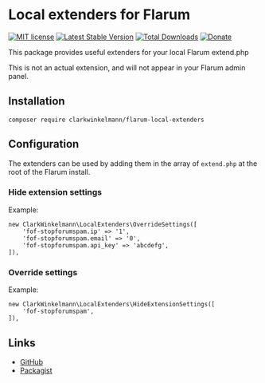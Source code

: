 # Local extenders for Flarum

[![MIT license](https://img.shields.io/badge/license-MIT-blue.svg)](https://github.com/clarkwinkelmann/flarum-local-extenders/blob/master/LICENSE.md) [![Latest Stable Version](https://img.shields.io/packagist/v/clarkwinkelmann/flarum-local-extenders.svg)](https://packagist.org/packages/clarkwinkelmann/flarum-local-extenders) [![Total Downloads](https://img.shields.io/packagist/dt/clarkwinkelmann/flarum-local-extenders.svg)](https://packagist.org/packages/clarkwinkelmann/flarum-local-extenders) [![Donate](https://img.shields.io/badge/paypal-donate-yellow.svg)](https://www.paypal.me/clarkwinkelmann)

This package provides useful extenders for your local Flarum extend.php

This is not an actual extension, and will not appear in your Flarum admin panel.

## Installation

    composer require clarkwinkelmann/flarum-local-extenders

## Configuration

The extenders can be used by adding them in the array of `extend.php` at the root of the Flarum install.

### Hide extension settings

Example:

    new ClarkWinkelmann\LocalExtenders\OverrideSettings([
        'fof-stopforumspam.ip' => '1',
        'fof-stopforumspam.email' => '0',
        'fof-stopforumspam.api_key' => 'abcdefg',
    ]),

### Override settings

Example:

    new ClarkWinkelmann\LocalExtenders\HideExtensionSettings([
        'fof-stopforumspam',
    ]),

## Links

- [GitHub](https://github.com/clarkwinkelmann/flarum-local-extenders)
- [Packagist](https://packagist.org/packages/clarkwinkelmann/flarum-local-extenders)
